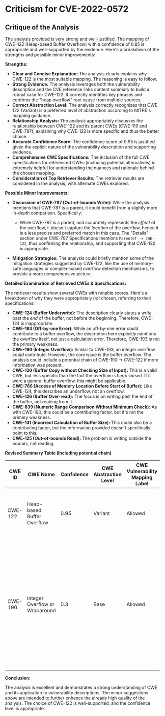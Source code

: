 # Criticism for CVE-2022-0572

## Critique of the Analysis

The analysis provided is very strong and well-justified. The mapping of CWE-122 (Heap-based Buffer Overflow) with a confidence of 0.95 is appropriate and well-supported by the evidence. Here's a breakdown of the strengths and possible minor improvements:

**Strengths:**

*   **Clear and Concise Explanation:** The analysis clearly explains why CWE-122 is the most suitable mapping. The reasoning is easy to follow.
*   **Strong Evidence:** The analysis leverages both the vulnerability description and the CVE reference links content summary to build a robust case for CWE-122. It correctly identifies key phrases and confirms the "heap overflow" root cause from multiple sources.
*   **Correct Abstraction Level:** The analysis correctly recognizes that CWE-122 (Variant) is a preferred level of abstraction according to MITRE's mapping guidance.
*   **Relationship Analysis:** The analysis appropriately discusses the relationship between CWE-122 and its parent CWEs (CWE-119 and CWE-787), explaining why CWE-122 is more specific and thus the better choice.
*   **Accurate Confidence Score:** The confidence score of 0.95 is justified given the explicit nature of the vulnerability description and supporting evidence.
*   **Comprehensive CWE Specifications:** The inclusion of the full CWE specifications for referenced CWEs (including potential alternatives) is extremely helpful for understanding the nuances and rationale behind the chosen mapping.
*   **Consideration of Top Retriever Results:** The retriever results are considered in the analysis, with alternate CWEs explored.

**Possible Minor Improvements:**

*   **Discussion of CWE-787 (Out-of-bounds Write):** While the analysis mentions that CWE-787 is a parent, it could benefit from a slightly more in-depth comparison.  Specifically:

    *   While CWE-787 *is* a parent, and accurately represents the *effect* of the overflow, it doesn't capture the *location* of the overflow, hence it is a less precise and preferred match in this case. The "Details" section under CWE-787 Specifications mentions `ParentOf -> CWE-122`, thus confirming the relationship, and supporting that CWE-122 is appropriate.

*   **Mitigation Strategies:** The analysis could briefly mention some of the mitigation strategies suggested by CWE-122, like the use of memory-safe languages or compiler-based overflow detection mechanisms, to provide a more comprehensive picture.

**Detailed Examination of Retrieved CWEs & Specifications:**

The retriever results show several CWEs with notable scores. Here's a breakdown of why they were appropriately *not* chosen, referring to their specifications:

*   **CWE-124 (Buffer Underwrite):** The description clearly states a *write* past the *end* of the buffer, not before the beginning. Therefore, CWE-124 is inappropriate.
*   **CWE-193 (Off-by-one Error):** While an off-by-one error *could* contribute to a buffer overflow, the description here explicitly mentions the overflow itself, not just a calculation error. Therefore, CWE-193 is not the primary weakness.
*   **CWE-190 (Integer Overflow):** Similar to CWE-193, an integer overflow *could* contribute. However, the core issue is the buffer overflow. The analysis could include a potential chain of CWE-190 -> CWE-122 if more information was present.
*   **CWE-120 (Buffer Copy without Checking Size of Input):** This is a valid CWE, but less specific than the fact the overflow is *heap-based*. If it were a general buffer overflow, this might be applicable.
*   **CWE-786 (Access of Memory Location Before Start of Buffer):** Like CWE-124, this describes an underflow, not an overflow.
*   **CWE-126 (Buffer Over-read):** The focus is on writing past the end of the buffer, not reading from it.
*   **CWE-839 (Numeric Range Comparison Without Minimum Check):** As with CWE-190, this could be a contributing factor, but it's not the primary weakness.
*   **CWE-131 (Incorrect Calculation of Buffer Size):** This could also be a contributing factor, but the information provided doesn't specifically point to this.
*   **CWE-125 (Out-of-bounds Read):** The problem is writing outside the bounds, not reading.

**Revised Summary Table (Including potential chain)**

| CWE ID  | CWE Name                    | Confidence | CWE Abstraction Level | CWE Vulnerability Mapping Label | CWE-Vulnerability Mapping Notes                                                                                                                                                                                                               |
| ------- | --------------------------- | ---------- | --------------------- | ------------------------------- | --------------------------------------------------------------------------------------------------------------------------------------------------------------------------------------------------------------------------------------------- |
| CWE-122 | Heap-based Buffer Overflow    | 0.95       | Variant               | Allowed                       | The vulnerability is explicitly described as a **Heap-based Buffer Overflow**.                                                                                                                                                                      |
| CWE-190 | Integer Overflow or Wraparound | 0.3        | Base                  | Allowed                       | *Potential contributing factor*.  If the size of the buffer is calculated using a value that overflows, this *could* lead to a heap overflow. More investigation needed to confirm. (Chain: CWE-190 -> CWE-122 if confirmed). |

**Conclusion:**

The analysis is excellent and demonstrates a strong understanding of CWE and its application to vulnerability descriptions. The minor suggestions above are intended to further enhance the already high quality of the analysis. The choice of CWE-122 is well-supported, and the confidence level is appropriate.